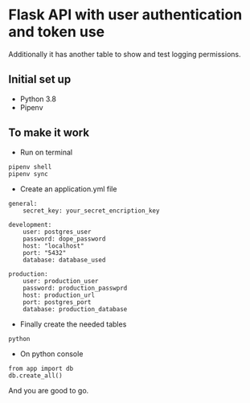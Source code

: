 # Flask API with user authentication and token use

  Additionally it has another table to show and test logging permissions.

## Initial set up

* Python 3.8
* Pipenv

## To make it work

* Run on terminal

```
pipenv shell
pipenv sync
```

* Create an application.yml file

```
general:
	secret_key: your_secret_encription_key

development:
	user: postgres_user
	password: dope_password
	host: "localhost"
	port: "5432"
	database: database_used
  
production:
	user: production_user
	password: production_passwprd
	host: production_url
	port: postgres_port
	database: production_database
```

* Finally create the needed tables

```
python
```

* On python console

```
from app import db
db.create_all()
```

And you are good to go.